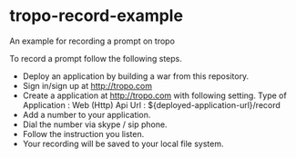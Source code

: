 # tropo-record-example
An example for recording a prompt on tropo

To record a prompt follow the following steps.
* Deploy an application by building a war from this repository.
* Sign in/sign up at http://tropo.com
* Create a application at http://tropo.com with following setting.
    Type of Application : Web (Http) Api
    Url : ${deployed-application-url}/record
* Add a number to your application.
* Dial the number via skype / sip phone.
* Follow the instruction you listen.
* Your recording will be saved to your local file system.

